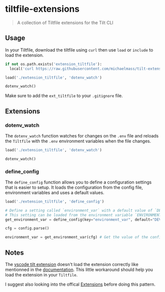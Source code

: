 # tiltfile-extensions
> A collection of Tiltfile extensions for the Tilt CLI

## Usage

In your Tiltfile, download the tiltfile using `curl` then use `load` or `include` to load the extension.

```python
if not os.path.exists('extension_tiltfile'):
  local('curl https://raw.githubusercontent.com/michaelmass/tilt-extensions/Tiltfile > extension_tiltfile', quiet=True)

load('./extension_tiltfile', 'dotenv_watch')

dotenv_watch()
```

Make sure to add the `ext_tiltfile` to your `.gitignore` file.

## Extensions

### dotenv_watch

The `dotenv_watch` function watches for changes on the `.env` file and reloads the `Tiltfile` with the `.env` environment variables when the file changes.

```python
load('./extension_tiltfile', 'dotenv_watch')

dotenv_watch()
```

### define_config

The `define_config` function allows you to define a configuration settings that is easier to setup. It loads the configuration from the config file, environment variables and uses a default values.

```python
load('./extension_tiltfile', 'define_config')

# Define a setting called `environment_var` with a default value of `DEV`.
# This setting can be loaded from the environment variable `ENVIRONMENT_VAR` or the file `tilt_config.json`.
get_environment_var = define_config(key="environment_var", default="DEV", type='string', required=True)

cfg = config.parse()

environment_var = get_environment_var(cfg) # Get the value of the configuration setting `environment_var`
```

## Notes

The [vscode tilt extension](https://marketplace.visualstudio.com/items?itemName=tilt-dev.Tiltfile) doesn't load the extension correctly like mentionned in the [documentation](https://docs.tilt.dev/extensions). This little workaround should help you load the extension in your `Tiltfile`.

I suggest also looking into the offical [Extensions](https://github.com/tilt-dev/tilt-extensions) before doing this pattern.
